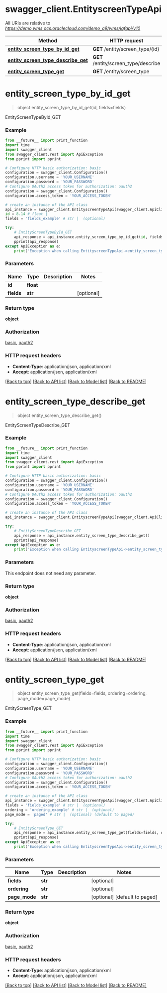 # swagger_client.EntityscreenTypeApi

All URIs are relative to *https://demo.wms.ocs.oraclecloud.com/demo_a9/wms/lgfapi/v10*

Method | HTTP request | Description
------------- | ------------- | -------------
[**entity_screen_type_by_id_get**](EntityscreenTypeApi.md#entity_screen_type_by_id_get) | **GET** /entity/screen_type/{id} | EntityScreenTypeById_GET
[**entity_screen_type_describe_get**](EntityscreenTypeApi.md#entity_screen_type_describe_get) | **GET** /entity/screen_type/describe | EntityScreenTypeDescribe_GET
[**entity_screen_type_get**](EntityscreenTypeApi.md#entity_screen_type_get) | **GET** /entity/screen_type | EntityScreenType_GET


# **entity_screen_type_by_id_get**
> object entity_screen_type_by_id_get(id, fields=fields)

EntityScreenTypeById_GET



### Example
```python
from __future__ import print_function
import time
import swagger_client
from swagger_client.rest import ApiException
from pprint import pprint

# Configure HTTP basic authorization: basic
configuration = swagger_client.Configuration()
configuration.username = 'YOUR_USERNAME'
configuration.password = 'YOUR_PASSWORD'
# Configure OAuth2 access token for authorization: oauth2
configuration = swagger_client.Configuration()
configuration.access_token = 'YOUR_ACCESS_TOKEN'

# create an instance of the API class
api_instance = swagger_client.EntityscreenTypeApi(swagger_client.ApiClient(configuration))
id = 8.14 # float | 
fields = 'fields_example' # str |  (optional)

try:
    # EntityScreenTypeById_GET
    api_response = api_instance.entity_screen_type_by_id_get(id, fields=fields)
    pprint(api_response)
except ApiException as e:
    print("Exception when calling EntityscreenTypeApi->entity_screen_type_by_id_get: %s\n" % e)
```

### Parameters

Name | Type | Description  | Notes
------------- | ------------- | ------------- | -------------
 **id** | **float**|  | 
 **fields** | **str**|  | [optional] 

### Return type

**object**

### Authorization

[basic](../README.md#basic), [oauth2](../README.md#oauth2)

### HTTP request headers

 - **Content-Type**: application/json, application/xml
 - **Accept**: application/json, application/xml

[[Back to top]](#) [[Back to API list]](../README.md#documentation-for-api-endpoints) [[Back to Model list]](../README.md#documentation-for-models) [[Back to README]](../README.md)

# **entity_screen_type_describe_get**
> object entity_screen_type_describe_get()

EntityScreenTypeDescribe_GET



### Example
```python
from __future__ import print_function
import time
import swagger_client
from swagger_client.rest import ApiException
from pprint import pprint

# Configure HTTP basic authorization: basic
configuration = swagger_client.Configuration()
configuration.username = 'YOUR_USERNAME'
configuration.password = 'YOUR_PASSWORD'
# Configure OAuth2 access token for authorization: oauth2
configuration = swagger_client.Configuration()
configuration.access_token = 'YOUR_ACCESS_TOKEN'

# create an instance of the API class
api_instance = swagger_client.EntityscreenTypeApi(swagger_client.ApiClient(configuration))

try:
    # EntityScreenTypeDescribe_GET
    api_response = api_instance.entity_screen_type_describe_get()
    pprint(api_response)
except ApiException as e:
    print("Exception when calling EntityscreenTypeApi->entity_screen_type_describe_get: %s\n" % e)
```

### Parameters
This endpoint does not need any parameter.

### Return type

**object**

### Authorization

[basic](../README.md#basic), [oauth2](../README.md#oauth2)

### HTTP request headers

 - **Content-Type**: application/json, application/xml
 - **Accept**: application/json, application/xml

[[Back to top]](#) [[Back to API list]](../README.md#documentation-for-api-endpoints) [[Back to Model list]](../README.md#documentation-for-models) [[Back to README]](../README.md)

# **entity_screen_type_get**
> object entity_screen_type_get(fields=fields, ordering=ordering, page_mode=page_mode)

EntityScreenType_GET



### Example
```python
from __future__ import print_function
import time
import swagger_client
from swagger_client.rest import ApiException
from pprint import pprint

# Configure HTTP basic authorization: basic
configuration = swagger_client.Configuration()
configuration.username = 'YOUR_USERNAME'
configuration.password = 'YOUR_PASSWORD'
# Configure OAuth2 access token for authorization: oauth2
configuration = swagger_client.Configuration()
configuration.access_token = 'YOUR_ACCESS_TOKEN'

# create an instance of the API class
api_instance = swagger_client.EntityscreenTypeApi(swagger_client.ApiClient(configuration))
fields = 'fields_example' # str |  (optional)
ordering = 'ordering_example' # str |  (optional)
page_mode = 'paged' # str |  (optional) (default to paged)

try:
    # EntityScreenType_GET
    api_response = api_instance.entity_screen_type_get(fields=fields, ordering=ordering, page_mode=page_mode)
    pprint(api_response)
except ApiException as e:
    print("Exception when calling EntityscreenTypeApi->entity_screen_type_get: %s\n" % e)
```

### Parameters

Name | Type | Description  | Notes
------------- | ------------- | ------------- | -------------
 **fields** | **str**|  | [optional] 
 **ordering** | **str**|  | [optional] 
 **page_mode** | **str**|  | [optional] [default to paged]

### Return type

**object**

### Authorization

[basic](../README.md#basic), [oauth2](../README.md#oauth2)

### HTTP request headers

 - **Content-Type**: application/json, application/xml
 - **Accept**: application/json, application/xml

[[Back to top]](#) [[Back to API list]](../README.md#documentation-for-api-endpoints) [[Back to Model list]](../README.md#documentation-for-models) [[Back to README]](../README.md)

